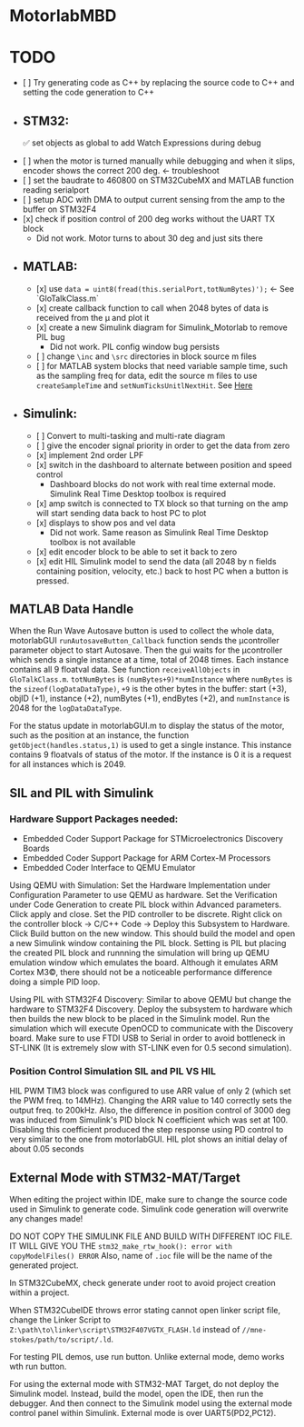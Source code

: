 # MotorlabMBD

# TODO

<ul>
  <li>[ ] Try generating code as C++ by replacing the source code to C++ and setting the code generation to C++</li>
  
<li><h2>STM32:</h2>

  &#9989; set objects as global to add Watch Expressions during debug
  <li>[ ] when the motor is turned manually while debugging and when it slips, encoder shows the correct 200 deg. <- troubleshoot</li>
  <li>[ ] set the baudrate to 460800 on STM32CubeMX and MATLAB function reading serialport</li>
  <li>[ ] setup ADC with DMA to output current sensing from the amp to the buffer on STM32F4</li>
  <li>[x] check if position control of 200 deg works without the UART TX block
  <ul>
    <li>Did not work. Motor turns to about 30 deg and just sits there</li>
  </ul>
  </li>

</li>

<li><h2>MATLAB:</h2>
<ul>
  <li>[x] use <code>data = uint8(fread(this.serialPort,totNumBytes)');</code> <- See `GloTalkClass.m`</li>
  <li>[x] create callback function to call when 2048 bytes of data is received from the &mu; and plot it</li>
  <li>[x] create a new Simulink diagram for Simulink_Motorlab to remove PIL bug
  <ul>
    <li>Did not work. PIL config window bug persists</li>
  </ul>
  </li>
  <li>[ ] change <code>\inc</code> and <code>\src</code> directories in block source m files</li>
  <li>[ ] for MATLAB system blocks that need variable sample time, such as the sampling freq for data, edit the source m files to use <code>createSampleTime</code> and <code>setNumTicksUnitlNextHit</code>. See <a href="https://www.mathworks.com/help/simulink/ug/single-rate-sample-time-matlab-system-block.html">Here</a></li>
</ul>
</li>

<li><h2>Simulink:</h2>
<ul>
  <li>[ ] Convert to multi-tasking and multi-rate diagram</li>
  <li>[ ] give the encoder signal priority in order to get the data from zero</li>
  <li>[x] implement 2nd order LPF</li>
  <li>[x] switch in the dashboard to alternate between position and speed control
  <ul>
    <li>Dashboard blocks do not work with real time external mode. Simulink Real Time Desktop toolbox is required</li>
  </ul>
  </li>
  <li>[x] amp switch is connected to TX block so that turning on the amp will start sending data back to host PC to plot</li>
  <li>[x] displays to show pos and vel data
  <ul>
    <li>Did not work. Same reason as Simulink Real Time Desktop toolbox is not available</li>
  </ul>
  </li>
  <li>[x] edit encoder block to be able to set it back to zero</li>
  <li>[x] edit HIL Simulink model to send the data (all 2048 by n fields containing position, velocity, etc.) back to host PC when a button is pressed.</li>
  </ul>
</ul>
</li>

## MATLAB Data Handle
When the Run Wave Autosave button is used to collect the whole data, motorlabGUI `runAutosaveButton_Callback` function sends the &mu;controller parameter object to start Autosave. Then the gui waits for the &mu;controller which sends a single instance at a time, total of 2048 times. Each instance contains all 9 floatval data. See function `receiveAllObjects` in `GloTalkClass.m`. `totNumBytes` is `(numBytes+9)*numInstance` where `numBytes` is the `sizeof(logDataDataType)`, `+9` is the other bytes in the buffer: start (+3), objID (+1), instance (+2), numBytes (+1), endBytes (+2), and `numInstance` is 2048 for the `logDataDataType`. 

For the status update in motorlabGUI.m to display the status of the motor, such as the position at an instance, the function `getObject(handles.status,1)` is used to get a single instance. This instance contains 9 floatvals of status of the motor. If the instance is 0 it is a request for all instances which is 2049.

## SIL and PIL with Simulink
### Hardware Support Packages needed:
* Embedded Coder Support Package for STMicroelectronics Discovery Boards
* Embedded Coder Support Package for ARM Cortex-M Processors
* Embedded Coder Interface to QEMU Emulator

Using QEMU with Simulation: Set the Hardware Implementation under Configuration Parameter to use QEMU as hardware. Set the Verification under Code Generation to create PIL block within Advanced parameters. Click apply and close. Set the PID controller to be discrete. Right click on the controller block -> C/C++ Code -> Deploy this Subsystem to Hardware. Click Build button on the new window. This should build the model and open a new Simulink window containing the PIL block. Setting is PIL but placing the created PIL block and runnning the simulation will bring up QEMU emulation window which emulates the board. Although it emulates ARM Cortex M3&copy;, there should not be a noticeable performance difference doing a simple PID loop.

Using PIL with STM32F4 Discovery: Similar to above QEMU but change the hardware to STM32F4 Discovery. Deploy the subsystem to hardware which then builds the new block to be placed in the Simulink model. Run the simulation which will execute OpenOCD to communicate with the Discovery board. Make sure to use FTDI USB to Serial in order to avoid bottleneck in ST-LINK (It is extremely slow with ST-LINK even for 0.5 second simulation).

### Position Control Simulation SIL and PIL VS HIL

HIL PWM TIM3 block was configured to use ARR value of only 2 (which set the PWM freq. to 14MHz). Changing the ARR value to 140 correctly sets the output freq. to 200kHz.
Also, the difference in position control of 3000 deg was induced from Simulink's PID block N coefficient which was set at 100. Disabling this coefficient produced the step response using PD control to very similar to the one from motorlabGUI.
HIL plot shows an initial delay of about 0.05 seconds



## External Mode with STM32-MAT/Target

When editing the project within IDE, make sure to change the source code used in Simulink to generate code. Simulink code generation will overwrite any changes made!

DO NOT COPY THE SIMULINK FILE AND BUILD WITH DIFFERENT IOC FILE.
IT WILL GIVE YOU THE `stm32_make_rtw_hook(): error with copyModelFiles() ERROR`
Also, name of `.ioc` file will be the name of the generated project.

In STM32CubeMX, check generate under root to avoid project creation within a project.

When STM32CubeIDE throws error stating cannot open linker script file, change the Linker Script to `Z:\path\to\linker\script\STM32F407VGTX_FLASH.ld` instead of `//mne-stokes/path/to/script/.ld`.

For testing PIL demos, use run button. Unlike external mode, demo works wth run button.

For using the external mode with STM32-MAT Target, do not deploy the Simulink model. Instead, build the model, open the IDE, then run the debugger. And then connect to the Simulink model using the external mode control panel within Simulink. External mode is over UART5(PD2,PC12). 
